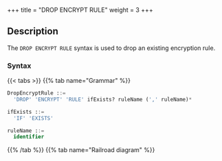 +++
title = "DROP ENCRYPT RULE"
weight = 3
+++

## Description

The `DROP ENCRYPT RULE` syntax is used to drop an existing encryption rule.

### Syntax

{{< tabs >}}
{{% tab name="Grammar" %}}
```sql
DropEncryptRule ::=
  'DROP' 'ENCRYPT' 'RULE' ifExists? ruleName (',' ruleName)*

ifExists ::=
  'IF' 'EXISTS'

ruleName ::=
  identifier
```
{{% /tab %}}
{{% tab name="Railroad diagram" %}}
<iframe frameborder="0" name="diagram" id="diagram" width="100%" height="100%"></iframe>
{{% /tab %}}
{{< /tabs >}}

### Supplement

- `ifExists` clause is used for avoid `Encrypt rule not exists` error.

### Example

- Drop an encrypt rule

```sql
DROP ENCRYPT RULE t_encrypt, t_encrypt_2;
```

- Drop encrypt with `ifExists` clause

```sql
DROP ENCRYPT RULE IF EXISTS t_encrypt, t_encrypt_2;
```

### Reserved words

`DROP`, `ENCRYPT`, `RULE`

### Related links

- [Reserved word](/en/user-manual/shardingsphere-proxy/distsql/syntax/reserved-word/)

